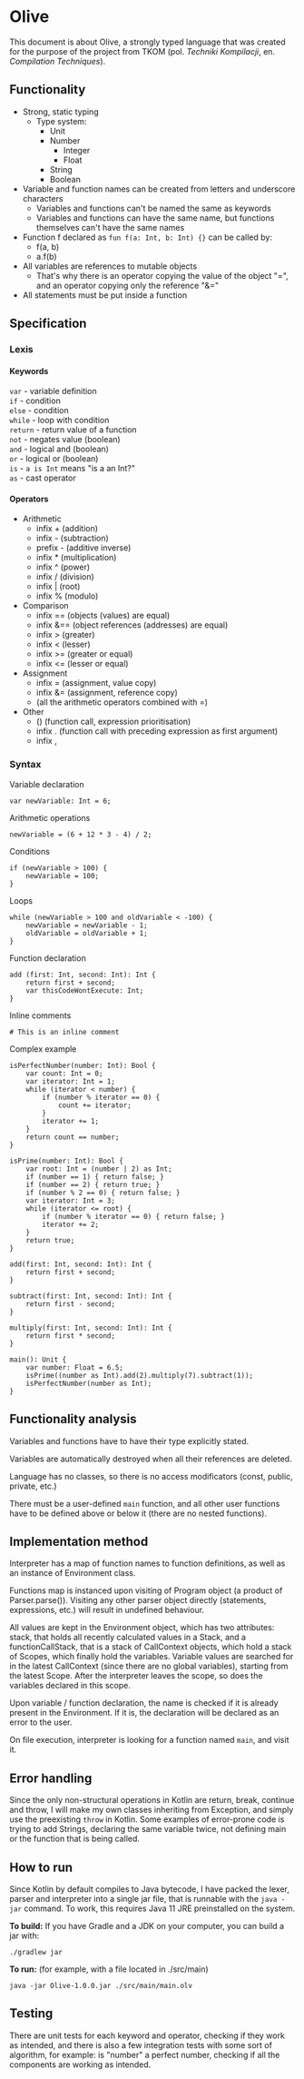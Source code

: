 # Olive

This document is about Olive, a strongly typed language that was created for the purpose of the project from TKOM (pol. *Techniki Kompilacji*, en. *Compilation Techniques*).

## Functionality

- Strong, static typing
    - Type system:
        - Unit
        - Number
            - Integer
            - Float
        - String
        - Boolean
- Variable and function names can be created from letters and underscore characters
    - Variables and functions can't be named the same as keywords
    - Variables and functions can have the same name, but functions themselves can't have the same names
- Function f declared as ```fun f(a: Int, b: Int) {}``` can be called by:
    - f(a, b)
    - a.f(b)
- All variables are references to mutable objects
    - That's why there is an operator copying the value of the object "=", and an operator copying only the reference "&="
- All statements must be put inside a function

## Specification

### Lexis

#### Keywords

`var` - variable definition
\
`if` - condition
\
`else` - condition
\
`while` - loop with condition
\
`return` - return value of a function
\
`not` - negates value (boolean)
\
`and` - logical and (boolean)
\
`or` - logical or (boolean)
\
`is` - `a is Int` means "is a an Int?"
\
`as` - cast operator

#### Operators

- Arithmetic
    - infix + (addition)
    - infix - (subtraction)
    - prefix - (additive inverse)
    - infix * (multiplication)
    - infix ^ (power)
    - infix / (division)
    - infix | (root)
    - infix % (modulo)
- Comparison
    - infix == (objects (values) are equal)
    - infix &== (object references (addresses) are equal)
    - infix > (greater)
    - infix < (lesser)
    - infix >= (greater or equal)
    - infix <= (lesser or equal)
- Assignment
    - infix = (assignment, value copy)
    - infix &= (assignment, reference copy)
    - (all the arithmetic operators combined with =)
- Other
    - () (function call, expression prioritisation)
    - infix . (function call with preceding expression as first argument)
    - infix ,

### Syntax

Variable declaration
```
var newVariable: Int = 6;
```
Arithmetic operations
```
newVariable = (6 + 12 * 3 - 4) / 2;
```
Conditions
```
if (newVariable > 100) {
    newVariable = 100;
}
```
Loops
```
while (newVariable > 100 and oldVariable < -100) {
    newVariable = newVariable - 1;
    oldVariable = oldVariable + 1;
}
```
Function declaration
```
add (first: Int, second: Int): Int {
    return first + second;
    var thisCodeWontExecute: Int;
}
```
Inline comments
```
# This is an inline comment
```

Complex example
```
isPerfectNumber(number: Int): Bool {
    var count: Int = 0;
    var iterator: Int = 1;
    while (iterator < number) {
        if (number % iterator == 0) {
            count += iterator;
        }
        iterator += 1;
    }
    return count == number;
}

isPrime(number: Int): Bool {
    var root: Int = (number | 2) as Int;
    if (number == 1) { return false; }
    if (number == 2) { return true; }
    if (number % 2 == 0) { return false; }
    var iterator: Int = 3;
    while (iterator <= root) {
        if (number % iterator == 0) { return false; }
        iterator += 2;
    }
    return true;
}

add(first: Int, second: Int): Int {
    return first + second;
}

subtract(first: Int, second: Int): Int {
    return first - second;
}

multiply(first: Int, second: Int): Int {
    return first * second;
}

main(): Unit {
    var number: Float = 6.5;
    isPrime((number as Int).add(2).multiply(7).subtract(1));
    isPerfectNumber(number as Int);
}
```

## Functionality analysis

Variables and functions have to have their type explicitly stated. 

Variables are automatically destroyed when all their references are deleted.

Language has no classes, so there is no access modificators (const, public, private, etc.)

There must be a user-defined `main` function, and all other user functions have to be defined above or below it (there are no nested functions).

## Implementation method

Interpreter has a map of function names to function definitions, as well as an instance of Environment class.

Functions map is instanced upon visiting of Program object (a product of Parser.parse()). Visiting any other parser object directly (statements, expressions, etc.) will result in undefined behaviour.

All values are kept in the Environment object, which has two attributes: stack, that holds all recently calculated values in a Stack, and a functionCallStack, that is a stack of CallContext objects, which hold a stack of Scopes, which finally hold the variables. Variable values are searched for in the latest CallContext (since there are no global variables), starting from the latest Scope. After the interpreter leaves the scope, so does the variables declared in this scope.

Upon variable / function declaration, the name is checked if it is already present in the Environment. If it is, the declaration will be declared as an error to the user.

On file execution, interpreter is looking for a function named `main`, and visit it.

## Error handling

Since the only non-structural operations in Kotlin are return, break, continue and throw, I will make my own classes inheriting from Exception, and simply use the preexisting `throw` in Kotlin. Some examples of error-prone code is trying to add Strings, declaring the same variable twice, not defining main or the function that is being called.

## How to run

Since Kotlin by default compiles to Java bytecode, I have packed the lexer, parser and interpreter into a single jar file, that is runnable with the `java -jar` command. To work, this requires Java 11 JRE preinstalled on the system.

**To build:**
If you have Gradle and a JDK on your computer, you can build a jar with:
```shell
./gradlew jar
```

**To run:** (for example, with a file located in ./src/main)
```shell
java -jar Olive-1.0.0.jar ./src/main/main.olv
```

## Testing

There are unit tests for each keyword and operator, checking if they work as intended, and there is also a few integration tests with some sort of algorithm, for example: is "number" a perfect number, checking if all the components are working as intended.

